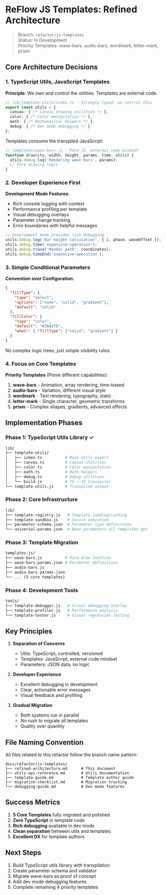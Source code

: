 # ReFlow JS Templates: Refined Architecture

> Branch: `refactor/js-templates`  
> Status: In Development  
> Priority Templates: wave-bars, audio-bars, wordmark, letter-mark, prism

## Core Architecture Decisions

### 1. TypeScript Utils, JavaScript Templates

**Principle**: We own and control the utilities. Templates are external code.

```typescript
// lib/template-utils/index.ts - Strongly typed, we control this
export const utils = {
  canvas: { /* Canvas drawing utilities */ },
  color: { /* Color manipulation */ },
  math: { /* Mathematical helpers */ },
  debug: { /* Dev mode debugging */ }
};
```

Templates consume the transpiled JavaScript:
```javascript
// templates/wave-bars.js - Pure JS, external code mindset
function draw(ctx, width, height, params, time, utils) {
  utils.debug.log('Rendering wave bars', params);
  // Pure drawing logic
}
```

### 2. Developer Experience First

**Development Mode Features**:
- Rich console logging with context
- Performance profiling per template
- Visual debugging overlays
- Parameter change tracking
- Error boundaries with helpful messages

```javascript
// Development mode provides rich debugging
utils.debug.log('Bar height calculation', { i, phase, waveOffset });
utils.debug.time('expensive-operation');
utils.debug.trace('Render path', coordinates);
utils.debug.timeEnd('expensive-operation');
```

### 3. Simple Conditional Parameters

**Convention over Configuration**:
```json
{
  "fillType": {
    "type": "select",
    "options": ["none", "solid", "gradient"],
    "default": "solid"
  },
  "fillColor": {
    "type": "color",
    "default": "#3b82f6",
    "when": { "fillType": ["solid", "gradient"] }
  }
}
```

No complex logic trees, just simple visibility rules.

### 4. Focus on Core Templates

**Priority Templates** (Prove different capabilities):
1. **wave-bars** - Animation, array rendering, time-based
2. **audio-bars** - Variation, different visual style
3. **wordmark** - Text rendering, typography, static
4. **letter-mark** - Single character, geometric transforms
5. **prism** - Complex shapes, gradients, advanced effects

## Implementation Phases

### Phase 1: TypeScript Utils Library ✓
```bash
lib/
├── template-utils/
│   ├── index.ts          # Main utils export
│   ├── canvas.ts         # Canvas utilities
│   ├── color.ts          # Color manipulation
│   ├── math.ts           # Math helpers
│   ├── debug.ts          # Debug utilities
│   └── build.js          # TS → JS transpiler
└── template-utils.js     # Transpiled output
```

### Phase 2: Core Infrastructure
```bash
lib/
├── template-registry.js   # Template loading/caching
├── template-sandbox.js    # Secure execution
├── parameter-schema.json  # Parameter type definitions
└── universal-params.json  # Base parameters all templates get
```

### Phase 3: Template Migration
```bash
templates-js/
├── wave-bars.js          # Pure draw function
├── wave-bars.params.json # Parameter definitions
├── audio-bars.js
├── audio-bars.params.json
└── ... (5 core templates)
```

### Phase 4: Development Tools
```bash
tools/
├── template-debugger.js   # Visual debugging overlay
├── template-profiler.js   # Performance analysis
└── template-tester.js     # Visual regression testing
```

## Key Principles

1. **Separation of Concerns**
   - Utils: TypeScript, controlled, versioned
   - Templates: JavaScript, external code mindset
   - Parameters: JSON data, no logic

2. **Developer Experience**
   - Excellent debugging in development
   - Clear, actionable error messages
   - Visual feedback and profiling

3. **Gradual Migration**
   - Both systems run in parallel
   - No rush to migrate all templates
   - Quality over quantity

## File Naming Convention

All files related to this refactor follow the branch name pattern:
```
docs/refactor/js-templates/
├── refined-architecture.md      # This document
├── utils-api-reference.md       # Utils documentation
├── template-guide.md            # Template author guide
├── migration-checklist.md       # Migration tracking
└── debugging-guide.md           # Dev mode features
```

## Success Metrics

1. **5 Core Templates** fully migrated and polished
2. **Zero TypeScript** in template code
3. **Rich debugging** available in dev mode
4. **Clean separation** between utils and templates
5. **Excellent DX** for template authors

## Next Steps

1. Build TypeScript utils library with transpilation
2. Create parameter schema and validator
3. Migrate wave-bars as proof of concept
4. Add dev mode debugging features
5. Complete remaining 4 priority templates